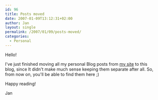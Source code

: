 ```yaml
---
id: 96
title: Posts moved
date: 2007-01-09T13:12:31+02:00
author: Jan
layout: single
permalink: /2007/01/09/posts-moved/
categories:
  - Personal
---
```

Hello!

I've just finished moving all my personal Blog posts from [my site](https://kcore.org/) to this blog, since It didn't make much sense keeping them separate after all. So, from now on, you'll be able to find them here ;)

Happy reading!

Jan
